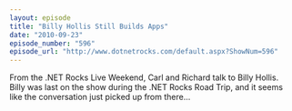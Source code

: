 ```yaml
---
layout: episode
title: "Billy Hollis Still Builds Apps"
date: "2010-09-23"
episode_number: "596"
episode_url: "http://www.dotnetrocks.com/default.aspx?ShowNum=596"
---
```


From the .NET Rocks Live Weekend, Carl and Richard talk to Billy Hollis. Billy was last on the show during the .NET Rocks Road Trip, and it seems like the conversation just picked up from there...
